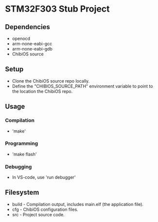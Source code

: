 # STM32F303 Stub Project
## Dependencies
- openocd
- arm-none-eabi-gcc
- arm-none-eabi-gdb
- ChibiOS source

## Setup
- Clone the ChibiOS source repo locally.
- Define the "CHIBIOS_SOURCE_PATH" environment variable to point to the location the ChibiOS repo.

## Usage
### Compilation
- 'make'
### Programming
- 'make flash'
### Debugging
- In VS-code, use 'run debugger'

## Filesystem
- build - Compilation output, includes main.elf (the application file).
- cfg - ChibiOS configuration files.
- src - Project source code.